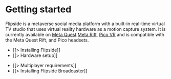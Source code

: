 # Getting started

Flipside is a metaverse social media platform with a built-in real-time virtual TV studio that uses virtual reality hardware as a motion capture system. It is currently available on [Meta Quest](https://ocul.us/3VjQ3NM) [Meta Rift](https://ocul.us/3AAw5Xm), [Pico VR](https://store-global.picoxr.com/global/detail/1/7280543599224242182) and is compatible with the Meta Quest Rift, and Pico headsets.

* [[> Installing Flipside]]
* [[> Hardware setup]]
<!--  * [ VR setup ](/docs/2023.2/studio/getting-started/hardware-setup#vr-setup)
  * [ Computer ](/docs/2023.2/studio/getting-started/hardware-setup#computer)
  * [ Business users ](/docs/2023.2/studio/getting-started/hardware-setup#business-users) -->
* [[> Multiplayer requirements]]
* [[> Installing Flipside Broadcaster]]

